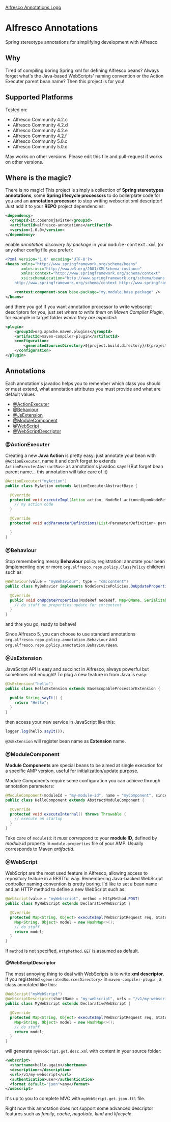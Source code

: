 [Alfresco Annotations Logo](src/main/resources/META-INF/resources/images/aa.png)
# Alfresco Annotations
Spring stereotype annotations for simplifying development with Alfresco

## Why
Tired of compiling boring Spring xml for defining Alfresco beans? Always forget what's the Java-based WebScripts' naming convention or the Action Executer parent bean name?
Then this project is for you!

## Supported Platforms
Tested on:

* Alfresco Community 4.2.c
* Alfresco Community 4.2.d
* Alfresco Community 4.2.e
* Alfresco Community 4.2.f
* Alfresco Community 5.0.c
* Alfresco Community 5.0.d

May works on other versions. Please edit this file and pull-request if works on other versions.

## Where is the magic?

There is no magic! This project is simply a collection of **Spring stereotypes annotations**, some **Spring lifecycle processors** to do boilerplate code for you and an **annotation processor** to stop writing webscript xml descriptor!
Just add it to your **REPO** project dependencies:

```xml
<dependency>
  <groupId>it.cosenonjaviste</groupId>
  <artifactId>alfresco-annotations</artifactId>
  <version>1.0.0</version>
</dependency>
```

enable *annotation discovery by package* in your <tt>module-context.xml</tt> (or any other config file you prefer):

```xml
<?xml version='1.0' encoding='UTF-8'?>
<beans xmlns="http://www.springframework.org/schema/beans"
       xmlns:xsi="http://www.w3.org/2001/XMLSchema-instance"
       xmlns:context="http://www.springframework.org/schema/context"
       xsi:schemaLocation="http://www.springframework.org/schema/beans http://www.springframework.org/schema/beans/spring-beans.xsd
    http://www.springframework.org/schema/context http://www.springframework.org/schema/context/spring-context-3.0.xsd">

    <context:component-scan base-package="my.module.base.package" />
</beans>
```


and there you go! If you want annotation processor to write webscript descriptors for you, 
just set *where to write them* on *Maven Compiler Plugin*, for example in target folder *where they are expected*:

```xml
<plugin>
    <groupId>org.apache.maven.plugins</groupId>
    <artifactId>maven-compiler-plugin</artifactId>
    <configuration>
        <generatedSourcesDirectory>${project.build.directory}/${project.build.finalName}/config/alfresco/extension/templates/webscripts</generatedSourcesDirectory>
    </configuration>
</plugin>
```

## Annotations

Each annotation's javadoc helps you to remember which class you should or must extend, what annotation attributes you must provide and what are default values

* [@ActionExecuter](#actionexecuter)
* [@Behaviour](#behaviour)
* [@JsExtension](#jsextension)
* [@ModuleComponent](#modulecomponent)
* [@WebScript](#webscript)
 * [@WebScriptDescriptor](#webscriptdescriptor)
 
### @ActionExecuter
Creating a new **Java Action** is pretty easy: just annotate your bean with ```@ActionExecuter```, name it and don't forget to extends ```ActionExecuterAbstractBase``` as annotation's javadoc says! (But forget bean parent name... this annotation will take care of it)

```java
@ActionExecuter("myAction")
public class MyAction extends ActionExecuterAbstractBase {

  @Override
  protected void executeImpl(Action action, NodeRef actionedUponNodeRef) {
    // my action code
  }

  @Override
  protected void addParameterDefinitions(List<ParameterDefinition> paramList) {

  }
}
```

### @Behaviour
Stop remembering messy **Behaviour** policy registration: annotate your bean (implementing one or more ```org.alfresco.repo.policy.ClassPolicy``` children) such as

```java
@Behaviour(value = "myBehaviour", type = "cm:content")
public class MyBehavior implements NodeServicePolicies.OnUpdatePropertiesPolicy {

  @Override
  public void onUpdateProperties(NodeRef nodeRef, Map<QName, Serializable> before, Map<QName, Serializable> after) {
    // do stuff on properties update for cm:content
  }
}
```
and thre you go, ready to behave!

Since Alfresco 5, you can choose to use standard annotations ```org.alfresco.repo.policy.annotation.Behaviour``` and ```org.alfresco.repo.policy.annotation.BehaviourBean```.
### @JsExtension
JavaScript API is easy and succinct in Alfresco, always powerful but sometimes not enought! To plug a new feature in from Java is easy:

```java
@JsExtension("hello")
public class HelloExtension extends BaseScopableProcessorExtension {

  public String sayIt() {
    return "Hello";
  }
}
```

then access your new service in JavaScript like this:

```javascript
logger.log(hello.sayIt());
```
```@JsExtension``` will register bean name as **Extension** name.

### @ModuleComponent
**Module Components** are special beans to be aimed at single execution for a specific AMP version, useful for initialization/update purpose.

Module Components require some configuration you can achieve through annotation parameters:

```java
@ModuleComponent(moduleId = "my-module-id", name = "myComponent", sinceVersion = "1.0.0")
public class HelloComponent extends AbstractModuleComponent {

  @Override
  protected void executeInternal() throws Throwable {
    // execute on startup
  }
}
```

Take care of ```moduleId```: it *must correspond* to your **module ID**, defined by *module.id* property in ```module.properties``` file of your AMP. Usually corresponds to Maven *artifactId*.

### @WebScript
WebScript are the most used feature in Alfresco, allowing access to repository feature in a RESTful way. Remembering Java-backed WebScript controller naming convention is pretty boring. I'd like to set a bean name and an HTTP method to define a new WebScript such as:

```java
@WebScript(value = "myWebscript", method = HttpMethod.POST)
public class MyWebScript extends DeclarativeWebScript {

  @Override
  protected Map<String, Object> executeImpl(WebScriptRequest req, Status status, Cache cache) {
    Map<String, Object> model = new HashMap<>();
    // do stuff
    return model;
  }
}
```

If ```method``` is not specified, ```HttpMethod.GET``` is assumed as default.

#### @WebScriptDescriptor
The most annoying thing to deal with WebScripts is to write **xml descriptor**. If you registered ```<generatedSourcesDirectory>``` in ```maven-compiler-plugin```, a class annotated like this:

```java
@WebScript("myWebScript")
@WebScriptDescriptor(shortName = "my-webscript", urls = "/v1/my-webscript", format = FormatType.JSON, authentication = AuthenticationType.USER)
public class MyWebScript extends DeclarativeWebScript {

  @Override
  protected Map<String, Object> executeImpl(WebScriptRequest req, Status status, Cache cache) {
    Map<String, Object> model = new HashMap<>();
    // do stuff
    return model;
  }
}
```

will generate ```myWebScript.get.desc.xml``` with content in your source folder:

```xml
<webscript>
  <shortname>hello-again</shortname>
  <description></description>
  <url>/v1/my-webscript</url>
  <authentication>user</authentication>
  <format default="json">any</format>
</webscript>
```

It's up to you to complete MVC with ```myWebScript.get.json.ftl``` file.

Right now this annotation does not support some advanced descriptor features such as *family*, *cache*, *negotiate*, *kind* and *lifecycle*.
